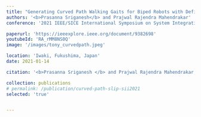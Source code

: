 ```yaml
---
title: "Generating Curved Path Walking Gaits for Biped Robots with Deficient Degrees of Freedom"
authors: '<b>Prasanna Sriganesh</b> and Prajwal Rajendra Mahendrakar'
conference: '2021 IEEE/SICE International Symposium on System Integration (SII)'

paperurl: 'https://ieeexplore.ieee.org/document/9382698'
youtubeId: 'RA_rMM8NS0Q'
image: '/images/tony_curvedpath.jpeg'

location: 'Iwaki, Fukushima, Japan'
date: 2021-01-14

citation: '<b>Prasanna Sriganesh </b> and Prajwal Rajendra Mahendrakar, &quot;Generating curved path walking gaits for biped robots with deficient degrees of freedom&quot;, <i>in Proc. 2021 IEEE/SICE International Symposium on System Integration(SII)</i>, Iwaki, Fukushima, Japan, 11th-14th January 2021, pp. 786-793'

collection: publications
# permalink: /publication/curved-path-slip-sii2021
selected: 'true'


---
```




